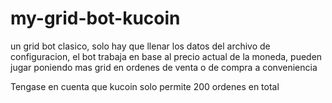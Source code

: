 # my-grid-bot-kucoin

un grid bot clasico, solo hay que llenar los datos del archivo de configuracion, el bot trabaja en base al precio actual de la moneda, pueden jugar poniendo mas grid en ordenes de venta o de compra a conveniencia

Tengase en cuenta que kucoin solo permite 200 ordenes en total
